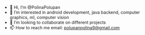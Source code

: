 - 👋 Hi, I’m @PolinaPolupan
- 👀 I’m interested in android development, java backend, computer graphics, ml, computer vision
- 💞️ I’m looking to collaborate on different projects
- 📫 How to reach me email: polupanpolina9@gmail.com


<!---
PolinaPolupan/PolinaPolupan is a ✨ special ✨ repository because its `README.md` (this file) appears on your GitHub profile.
You can click the Preview link to take a look at your changes.
--->
